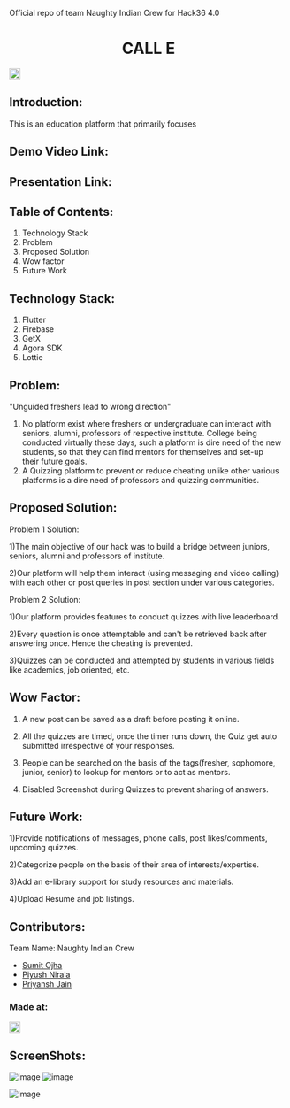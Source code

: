 
<h> Official repo of team Naughty Indian Crew for Hack36 4.0 </h>

<h1 align="center">CALL E</h1>
<p align="center">
</p>

<a href="https://hack36.com"> <img src="http://bit.ly/BuiltAtHack36" height=20px> </a>


## Introduction:

This is an education platform that primarily focuses

## Demo Video Link:

## Presentation Link:
  
## Table of Contents:
1) Technology Stack
2) Problem
3) Proposed Solution
4) Wow factor
5) Future Work


## Technology Stack:
 
  1) Flutter
  2) Firebase
  3) GetX
  4) Agora SDK
  5) Lottie


## Problem:

   "Unguided freshers lead to wrong direction"
   1) No platform exist where freshers or undergraduate can interact with seniors, alumni, professors of respective institute. College being conducted virtually these days, such       a platform is dire need of the new students, so that they can find mentors for themselves and set-up their future goals. 
   2) A Quizzing platform to prevent or reduce cheating unlike other various platforms is a dire need of professors and quizzing communities.


## Proposed Solution:


   Problem 1 Solution: 
   
   1)The main objective of our hack was to build a bridge between juniors, seniors, alumni and professors of institute.
   
   2)Our platform will help them interact (using messaging and video calling) with each other or post queries in post section under various categories.
   
   
   Problem 2 Solution: 
   
   1)Our platform provides features to conduct quizzes with live leaderboard.
   
   2)Every question is once attemptable and can't be retrieved back after answering once. Hence the cheating is prevented.
   
   3)Quizzes can be conducted and attempted by students in various fields like academics, job oriented, etc. 


## Wow Factor:

1) A new post can be saved as a draft before posting it online.

2) All the quizzes are timed, once the timer runs down, the Quiz get auto submitted irrespective of your responses.

3) People can be searched on the basis of the tags(fresher, sophomore, junior, senior) to lookup for mentors or to act as mentors.

4) Disabled Screenshot during Quizzes to prevent sharing of answers.






## Future Work:

1)Provide notifications of messages, phone calls, post likes/comments, upcoming quizzes.

2)Categorize people on the basis of their area of interests/expertise.

3)Add an e-library support for study resources and materials.

4)Upload Resume and job listings.



## Contributors:

Team Name: Naughty Indian Crew

* [Sumit Ojha](https://github.com/sumitsojha88)
* [Piyush Nirala](https://github.com/piyushn28)
* [Priyansh Jain](https://github.com/ErR0rpj)



### Made at:
<a href="https://hack36.com"> <img src="http://bit.ly/BuiltAtHack36" height=20px> </a>



## ScreenShots:

![image](https://user-images.githubusercontent.com/54531841/114287887-7ab76080-9a88-11eb-91ce-550fd8e304aa.png) ![image](https://user-images.githubusercontent.com/54531841/114287892-82770500-9a88-11eb-843f-33e0064ce7ea.png)

![image](https://user-images.githubusercontent.com/54531841/114287898-8acf4000-9a88-11eb-8f6a-593afe142206.png)

